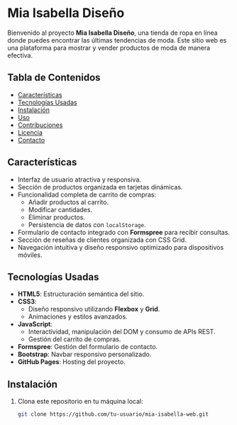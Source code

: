 # Mia Isabella Diseño

Bienvenido al proyecto **Mia Isabella Diseño**, una tienda de ropa en línea donde puedes encontrar las últimas tendencias de moda. Este sitio web es una plataforma para mostrar y vender productos de moda de manera efectiva.

## Tabla de Contenidos

- [Características](#características)
- [Tecnologías Usadas](#tecnologías-usadas)
- [Instalación](#instalación)
- [Uso](#uso)
- [Contribuciones](#contribuciones)
- [Licencia](#licencia)
- [Contacto](#contacto)

## Características

- Interfaz de usuario atractiva y responsiva.
- Sección de productos organizada en tarjetas dinámicas.
- Funcionalidad completa de carrito de compras:
  - Añadir productos al carrito.
  - Modificar cantidades.
  - Eliminar productos.
  - Persistencia de datos con `localStorage`.
- Formulario de contacto integrado con **Formspree** para recibir consultas.
- Sección de reseñas de clientes organizada con CSS Grid.
- Navegación intuitiva y diseño responsivo optimizado para dispositivos móviles.

## Tecnologías Usadas

- **HTML5**: Estructuración semántica del sitio.
- **CSS3**: 
  - Diseño responsivo utilizando **Flexbox** y **Grid**.
  - Animaciones y estilos avanzados.
- **JavaScript**: 
  - Interactividad, manipulación del DOM y consumo de APIs REST.
  - Gestión del carrito de compras.
- **Formspree**: Gestión del formulario de contacto.
- **Bootstrap**: Navbar responsivo personalizado.
- **GitHub Pages**: Hosting del proyecto.

## Instalación

1. Clona este repositorio en tu máquina local:

   ```bash
   git clone https://github.com/tu-usuario/mia-isabella-web.git
